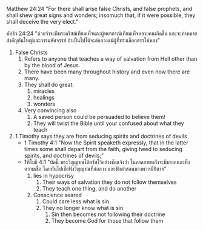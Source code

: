 Matthew 24:24 "For there shall arise false Christs, and false prophets, and shall shew great signs and wonders; insomuch that, if it were possible, they shall deceive the very elect."

มัทธิว 24:24 "ด้วยว่าจะมีพระคริสต์เทียมเท็จและผู้พยากรณ์เทียมเท็จหลายคนเกิดขึ้น และจะทำหมายสำคัญอันใหญ่และการมหัศจรรย์ ถ้าเป็นไปได้จะล่อลวงแม้ผู้ที่ทรงเลือกสรรให้หลง"

1. False Christs
    1. Refers to anyone that teaches a way of salvation from Hell other than by the blood of Jesus.
    2. There have been many throughout history and even now there are many.
    3. They shall do great:
        1. miracles
        2. healings
        3. wonders
    4. Very convincing also
        1. A saved person could be persuaded to believe them!
        2. They will twist the Bible until your confused about what they teach
2. 1 Timothy says they are from seducing spirits and doctrines of devils
    - 1 Timothy 4:1 "Now the Spirit speaketh expressly, that in the latter times some shall depart from the faith, giving heed to seducing spirits, and doctrines of devils;"
    - 1ทิโมธี 4:1 "บัดนี้ พระวิญญาณได้ตรัสไว้อย่างชัดแจ้งว่า ในกาลภายหลังจะมีบางคนละทิ้งความเชื่อ โดยหันไปเชื่อฟังวิญญาณที่ล่อลวง และฟังคำสอนของพวกผีปิศาจ"
        1. lies in hypocrisy
            1. Their ways of salvation they do not follow themselves
            2. They teach one thing, and do another
        2. Conscience seared
            1. Could care less what is sin
            2. They no longer know what is sin
                1. Sin then becomes not following their doctrine
                2. They become God for those that follow them
